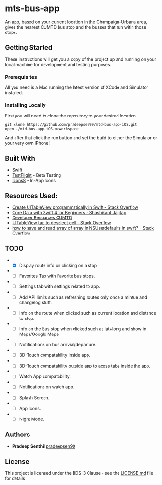 # mts-bus-app

An app, based on your current location in the Champaign-Urbana area, gives the nearest CUMTD bus stop and the busses that run witin those stops.

## Getting Started

These instructions will get you a copy of the project up and running on your local machine for development and testing purposes.

### Prerequisites

All you need is a Mac running the latest version of XCode and Simulator installed.

### Installing Locally

First you will need to clone the repository to your desired location

```
git clone https://github.com/pradeepsen99/mtd-bus-app-iOS.git
open ./mtd-bus-app-iOS.xcworkspace
```
And after that click the run button and set the build to either the Simulator or your very own iPhone!

## Built With

* [Swift](https://developer.apple.com/swift/)
* [TestFlight](https://itunes.apple.com/us/app/testflight/id899247664?mt=8) - Beta Testing
* [Icons8](https://icons8.com/ios) - In-App Icons

## Resources Used:
* [Create UITableView programmatically in Swift - Stack Overflow](https://stackoverflow.com/questions/40220905/create-uitableview-programmatically-in-swift)
* [Core Data with Swift 4 for Beginners - Shashikant Jagtap](https://medium.com/xcblog/core-data-with-swift-4-for-beginners-1fc067cca707)
* [Developer Resources CUMTD](https://developer.cumtd.com)
* [UITableView tap to deselect cell - Stack Overflow](https://stackoverflow.com/questions/29089652/selecting-and-deselecting-uitableviewcells-swift)
* [how to save and read array of array in NSUserdefaults in swift? - Stack Overflow](https://stackoverflow.com/questions/25179668/how-to-save-and-read-array-of-array-in-nsuserdefaults-in-swift)

## TODO

* - [x] Display route info on clicking on a stop
* - [ ] Favorites Tab with Favorite bus stops.
* - [ ] Settings tab with settings related to app.
* - [ ] Add API limits such as refreshing routes only once a mintue and changelog stuff.
* - [ ] Info on the route when clicked such as current location and distance to stop.
* - [ ] Info on the Bus stop when clicked such as lat+long and show in Maps/Google Maps.
* - [ ] Notifications on bus arrivial/departure.
* - [ ] 3D-Touch compatability inside app.
* - [ ] 3D-Touch compatability outside app to acess tabs inside the app.
* - [ ] Watch App compatability.
* - [ ] Notifications on watch app.
* - [ ] Splash Screen.
* - [ ] App Icons.
* - [ ] Night Mode.

## Authors

* **Pradeep Senthil** [pradeepsen99](https://github.com/pradeepsen99)



## License

This project is licensed under the BDS-3 Clause - see the [LICENSE.md](LICENSE.md) file for details
